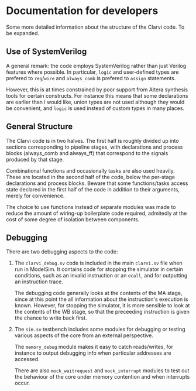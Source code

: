 # Documentation for developers

Some more detailed information about the structure of the Clarvi code. To be expanded.

## Use of SystemVerilog

A general remark: the code employs SystemVerilog rather than just Verilog features where possible. In particular, `logic` and user-defined types are prefered to `reg`/`wire` and `always_comb` is prefered to `assign` statements.

However, this is at times constrained by poor support from Altera synthesis tools for certain constructs. For instance this means that some declarations are earlier than I would like, union types are not used although they would be convenient, and `logic` is used instead of custom types in many places.

## General Structure

The Clarvi code is in two halves. The first half is roughly divided up into sections corresponding to pipeline stages, with declarations and process blocks (always_comb and always_ff) that correspond to the signals produced by that stage.

Combinational functions and occasionally tasks are also used heavily. These are located in the second half of the code, below the per-stage declarations and process blocks. Beware that some functions/tasks access state declared in the first half of the code in addition to their arguments, merely for convenience.

The choice to use functions instead of separate modules was made to reduce the amount of wiring-up boilerplate code required, admitedly at the cost of some degree of isolation between components.

## Debugging

There are two debugging aspects to the code:

1.  The `clarvi_debug.sv` code is included in the main `clarvi.sv` file when run in ModelSim. It contains code for stopping the simulator in certain conditions, such as an invalid instruction or an `ecall`, and for outputting an instruction trace.

    The debugging code generally looks at the contents of the MA stage, since at this point the all information about the instruction's execution is known. However, for stopping the simulator, it is more sensible to look at the contents of the WB stage, so that the preceeding instruction is given the chance to write back first.

2.  The `sim.sv` testbench includes some modules for debugging or testing various aspects of the core from an external perspective.

    The `memory_debug` module makes it easy to catch reads/writes, for instance to output debugging info when particular addresses are accessed.

    There are also `mock_waitrequest` and `mock_interrupt` modules to test out the behaviour of the core under memory contention and when interrupts occur.
